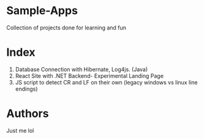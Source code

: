 # Sample-Apps
Collection of projects done for learning and fun

# Index

1. Database Connection with Hibernate, Log4js. (Java)
2. React Site with .NET Backend- Experimental Landing Page
3. JS script to detect CR and LF on their own (legacy windows vs linux line endings)

# Authors

Just me lol
